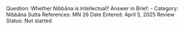 Question: Whether Nibbāna is intellectual?
Answer in Brief: -
 Category: Nibbāna
Sutta References: MN 26
Date Entered: April 5, 2025
Review Status: Not started